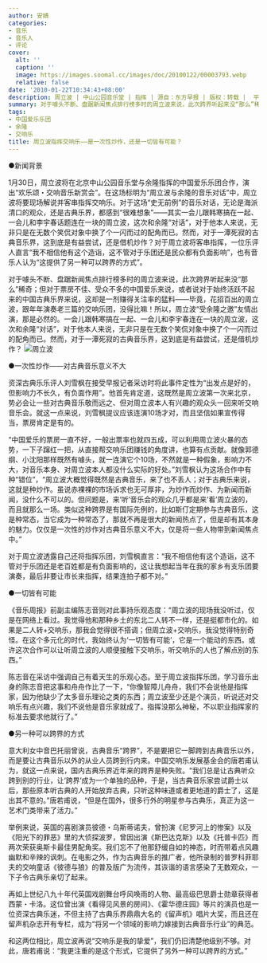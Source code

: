 ```yaml
---
author: 安婧
categories:
- 音乐
- 音乐人
- 评论
cover:
  alt: ''
  caption: ''
  image: https://images.soomal.cc/images/doc/20100122/00003793.webp
  relative: false
date: '2010-01-22T10:34:43+08:00'
description: 周立波 | 中山公园音乐堂 | 指挥 | 源自：东方早报 | 版权：转载 |  平均/总评分：10.00/10
summary: 对于噱头不断、盘踞新闻焦点排行榜多时的周立波来说，此次跨界听起来没“那么”稀奇；但对于票房不佳、受众不多的中国爱乐来说，或者说对于始终活跃不起来的中国古典乐界来说，这却是一剂赚得关注率的猛料――毕竟，花招百出的周立波，跟年年演奏老三篇的交响乐团，没得比嘛！所以，周立波“受余隆之邀”友情出演，那是必然的……
tags:
- 中国爱乐乐团
- 余隆
- 交响乐
title: 周立波指挥交响乐――是一次性炒作，还是一切皆有可能？
---
```


●新闻背景



1月30日，周立波将在北京中山公园音乐堂与余隆指挥的中国爱乐乐团合作，演出“欢乐颂・交响音乐新赏会”。在这场标明为“周立波与余隆的音乐对话”中，周立波将要现场解说并客串指挥交响乐。对于这场“史无前例”的音乐对话，无论是海派清口的观众，还是古典乐界，都感到“很难想象”――其实一会儿跟韩寒搞在一起、一会儿和李宇春话题连在一块的周立波，这次和余隆“对话”，对于他本人来说，无非只是在无数个笑侃对象中换了个一闪而过的配角而已。然而，对于一潭死寂的古典音乐界，这到底是有益尝试，还是借机炒作？对于周立波将客串指挥，一位乐评人直言“我不相信他有这个造诣，这不管对于乐团还是民众都有负面影响”，也有音乐人认为“这提供了另一种可以跨界的方式”。 

对于噱头不断、盘踞新闻焦点排行榜多时的周立波来说，此次跨界听起来没“那么”稀奇；但对于票房不佳、受众不多的中国爱乐来说，或者说对于始终活跃不起来的中国古典乐界来说，这却是一剂赚得关注率的猛料――毕竟，花招百出的周立波，跟年年演奏老三篇的交响乐团，没得比嘛！所以，周立波“受余隆之邀”友情出演，那是必然的。一会儿跟韩寒搞在一起、一会儿和李宇春连在一块的周立波，这次和余隆“对话”，对于他本人来说，无非只是在无数个笑侃对象中换了个一闪而过的配角而已。然而，对于一潭死寂的古典音乐界，这到底是有益尝试，还是借机炒作？
![周立波](https://images.soomal.cc/images/doc/20100122/00003793.webp)





●一次性炒作――对古典音乐意义不大

资深古典乐乐评人刘雪枫在接受早报记者采访时将此事件定性为“出发点是好的，但影响力不长久，有负面作用”。他首先肯定道，这既然是周立波第一次来北京，势必会让一些对古典音乐敬而远之、但对周立波本人有兴趣的观众头一回来听交响音乐会。就这一点来说，刘雪枫提议应该连演10场才对，而且坚信如果宣传得当，票房肯定是有的。

“中国爱乐的票房一直不好，一般出票率也就四五成，可以利用周立波火暴的态势，一下子蹿红一把，从直接帮交响乐团赚钱的角度讲，也算有点贡献。就像郭德纲、小沈阳那样既然有噱头，就一连演它个10场，不然就是一种假象，影响力不大，对音乐本身、对周立波本人都没什么实际的好处。”刘雪枫认为这场合作中有种“错位”，“周立波大概觉得既然是古典音乐，来了也不丢人；对于古典乐来说，这就是种炒作。虽说赤裸裸的市场诉求也无可厚非，为炒作而炒作、为新闻而新闻，没什么不可以的。但问题是，来‘听’音乐会的观众几乎都是来‘看’周立波的，而且就那么一场。类似这种跨界是有国际先例的，比如斯仃定期参与古典音乐，这是种常态，当它成为一种常态了，那就不再是很大的新闻热点了，但是却有其本身的魅力。仅仅是一次性的炒作对古典音乐意义不大，仅是将一些人物带到新闻焦点中。”

对于周立波透露自己还将指挥乐团，刘雪枫直言：“我不相信他有这个造诣，这不管对于乐团还是老百姓都是有负面影响的，这让我想起当年在我的家乡有支乐团要演奏，最后非要让市长来指挥，结果连拍子都不对。”

●一切皆有可能

《音乐周报》前副主编陈志音则对此事持乐观态度：“周立波的现场我没听过，仅是在网络上看过。我觉得他和那种乡土的东北二人转不一样，还是挺都市化的。如果是二人转+交响乐，那我会觉得很不搭调；但周立波+交响乐，我没觉得特别奇怪。在这个多元化的时代，我始终认为‘一切皆有可能’，它是一个能动的东西。或许这次合作可以让听周立波的人顺便接触下交响乐，听交响乐的人也了解点别的东西。”

陈志音在采访中强调自己有着天生的乐观心态。至于周立波指挥乐团，学习音乐出身的陈志音把这事和舟舟作比了一下，“你像智障儿舟舟，我们不会说他是指挥家，因为他缺少了太多音乐理论之类的东西；周立波至少还是个演员，听说还对交响乐有点兴趣，我们不说他是音乐家就成了。指挥没那么神秘，不以职业指挥家的标准去要求他就行了。”

●另一种可以跨界的方式

意大利女中音巴托丽曾说，古典音乐“跨界”，不是要把它一脚跨到古典音乐以外，而是要让古典音乐以外的从业人员跨到行内来。中国交响乐发展基金会的唐若甫认为，就这一点来说，国内古典乐界近年来的跨界是种失败。“我们总是让古典听众跨到别的行业，让‘跨界’成为一个单独的品种，于是，当古典音乐家尝试爵士以后，那些原本听古典的人开始放弃古典，只听这种味道或者更地道的爵士了，这是出其不意的。”唐若甫说，“但是在国外，很多行外的明星参与古典乐，真正为这一艺术门类带来了活力。”

举例来说，英国的喜剧演员彼德・乌斯蒂诺夫，曾扮演《尼罗河上的惨案》以及《阳光下的罪恶》里的大侦探波罗，曾因出演《斯巴达克斯》以及《托普卡匹》而两次荣获奥斯卡最佳男配角奖。我们忘不了他那舒缓自如的神态，时而带着点风趣幽默和辛辣的讽刺。在电影之外，作为古典音乐的推广者，他所录制的普罗科菲耶夫的交响童话《彼德与狼》的普及版广为流传，其诙谐的语言感染了无数观众，一下子令古典乐亲切了起来。

再如上世纪八九十年代英国戏剧舞台呼风唤雨的人物、最高级巴思爵士勋章获得者西蒙・卡洛。这位曾出演《看得见风景的房间》、《霍华德庄园》等片的演员也是一位资深古典乐迷，不但主持了古典乐界鼎鼎大名的《留声机》唱片大奖，而且还在留声机杂志开有专栏，成为“将另一个领域的影响力嫁接到古典音乐行业”的典范。 

和这两位相比，周立波再说“交响乐是我的挚爱”，我们仍旧清楚他级别不够。对此，唐若甫说：“我更注重的是这个形式，它提供了另外一种可以跨界的方式。”